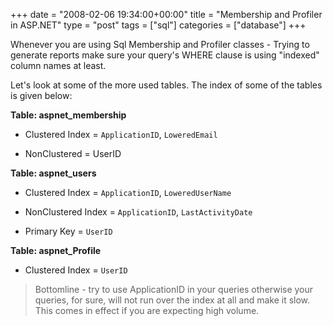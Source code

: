 +++
date = "2008-02-06 19:34:00+00:00"
title = "Membership and Profiler in ASP.NET"
type = "post"
tags = ["sql"]
categories = ["database"]
+++


Whenever you are using Sql Membership and Profiler classes - Trying to generate reports make sure your query's WHERE clause is using "indexed" column names at least.

 

Let's look at some of the more used tables. The index of some of the tables is given below:

 

**Table: aspnet_membership**

 

  
  * Clustered Index = `ApplicationID`, `LoweredEmail`
   
  * NonClustered = UserID
 

**Table: aspnet_users**

 

  
  * Clustered Index = `ApplicationID`, `LoweredUserName`
   
  * NonClustered Index = `ApplicationID`, `LastActivityDate`
   
  * Primary Key = `UserID `
 

**Table: aspnet_Profile**

 

  
  * Clustered Index = `UserID `
 
<blockquote>
Bottomline - try to use ApplicationID in your queries otherwise your queries, for sure, will not run over the index at all and make it slow. This comes in effect if you are expecting high volume.
</blockquote>